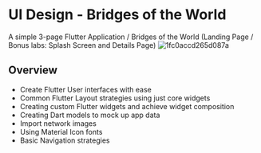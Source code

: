# UI Design - Bridges of the World

A simple 3-page Flutter Application / Bridges of the World (Landing Page / Bonus labs: Splash Screen and Details Page)
![1fc0accd265d087a](https://user-images.githubusercontent.com/54247489/215004768-76a6e19a-ee41-49a1-904a-21f3d2cc66c1.png)
## Overview

- Create Flutter User interfaces with ease
- Common Flutter Layout strategies using just core widgets
- Creating custom Flutter widgets and achieve widget composition
- Creating Dart models to mock up app data
- Import network images
- Using Material Icon fonts
- Basic Navigation strategies


